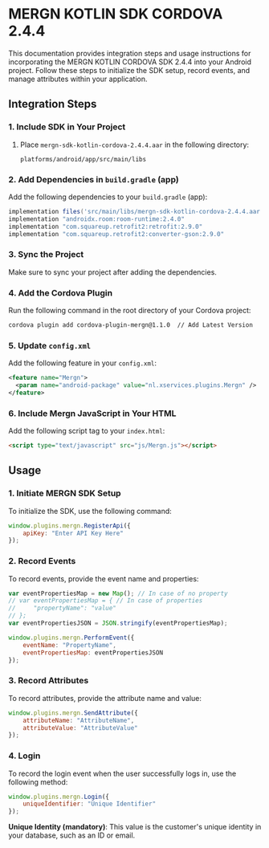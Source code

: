 # MERGN KOTLIN SDK CORDOVA 2.4.4

This documentation provides integration steps and usage instructions for incorporating the MERGN KOTLIN CORDOVA SDK 2.4.4 into your Android project. Follow these steps to initialize the SDK setup, record events, and manage attributes within your application.

## Integration Steps

### 1. Include SDK in Your Project

1. Place `mergn-sdk-kotlin-cordova-2.4.4.aar` in the following directory:
   ```
   platforms/android/app/src/main/libs
   ```

### 2. Add Dependencies in `build.gradle` (app)

Add the following dependencies to your `build.gradle` (app):

```groovy
implementation files('src/main/libs/mergn-sdk-kotlin-cordova-2.4.4.aar') // Add latest version
implementation "androidx.room:room-runtime:2.4.0"
implementation "com.squareup.retrofit2:retrofit:2.9.0"
implementation "com.squareup.retrofit2:converter-gson:2.9.0"
```

### 3. Sync the Project

Make sure to sync your project after adding the dependencies.

### 4. Add the Cordova Plugin

Run the following command in the root directory of your Cordova project:

```bash
cordova plugin add cordova-plugin-mergn@1.1.0  // Add Latest Version
```

### 5. Update `config.xml`

Add the following feature in your `config.xml`:

```xml
<feature name="Mergn">
  <param name="android-package" value="nl.xservices.plugins.Mergn" />
</feature>
```

### 6. Include Mergn JavaScript in Your HTML

Add the following script tag to your `index.html`:

```html
<script type="text/javascript" src="js/Mergn.js"></script>
```

## Usage

### 1. Initiate MERGN SDK Setup

To initialize the SDK, use the following command:

```javascript
window.plugins.mergn.RegisterApi({
    apiKey: "Enter API Key Here"
});
```

### 2. Record Events

To record events, provide the event name and properties:

```javascript
var eventPropertiesMap = new Map(); // In case of no property
// var eventPropertiesMap = { // In case of properties
//     "propertyName": "value"
// };
var eventPropertiesJSON = JSON.stringify(eventPropertiesMap);

window.plugins.mergn.PerformEvent({
    eventName: "PropertyName",
    eventPropertiesMap: eventPropertiesJSON
});
```

### 3. Record Attributes

To record attributes, provide the attribute name and value:

```javascript
window.plugins.mergn.SendAttribute({
    attributeName: "AttributeName",
    attributeValue: "AttributeValue"
});
```

### 4. Login

To record the login event when the user successfully logs in, use the following method:

```javascript
window.plugins.mergn.Login({
    uniqueIdentifier: "Unique Identifier"
});
```

**Unique Identity (mandatory)**: This value is the customer's unique identity in your database, such as an ID or email.
